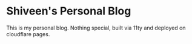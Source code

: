 # Shiveen's Personal Blog

This is my personal blog. Nothing special, built via 11ty and deployed on cloudflare pages.
